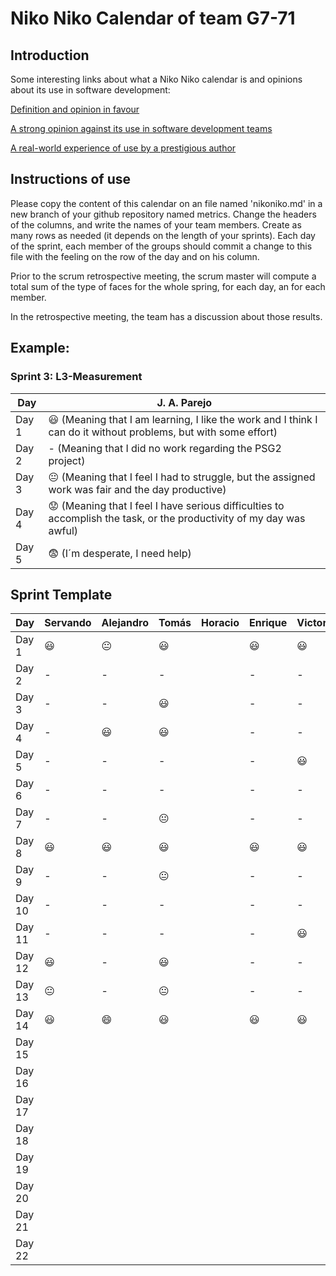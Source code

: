 # Niko Niko Calendar of team G7-71
## Introduction
Some interesting links about what a Niko Niko calendar is and opinions about its use in software development:

[Definition and opinion in favour](https://blog.teammood.com/2018/07/24/evaluating-your-teams-health-with-the-niko-niko-calendar.html?utm_source=google&utm_medium=cpc&utm_campaign=blog-niko-niko&utm_content=niko-niko&utm_term=niko%20niko%20calendar&gclid=Cj0KCQjwsYb0BRCOARIsAHbLPhGYfc7zpSwEDx8KE3VjlsTyy1M1F8O8lxyOPWQTpjf71RjXeD5rgWsaAmEhEALw_wcB)

[A strong opinion against its use in software development teams](https://www.tinypulse.com/blog/sk-niko-niko-calendar-workplace-morale)

[A real-world experience of use by a prestigious author](https://www.javiergarzas.com/2015/05/calendarios-niko-niko.html)
## Instructions of use
Please copy the content of this calendar on an file named 'nikoniko.md' in a new branch of your github repository named metrics.
Change the headers of the columns, and write the names of your team members.
Create as many rows as needed (it depends on the length of your sprints).
Each day of the sprint, each member of the groups should commit a change to this file with the feeling on the row of the day and on his column. 

Prior to the scrum retrospective meeting, the scrum master will compute a total sum of the type of faces for the whole spring, for each day, an for each member.

In the retrospective meeting, the team has a discussion about those results.

## Example:

### Sprint 3: L3-Measurement 

| Day           | J. A. Parejo  |
| ------------- | ------------- |
| Day 1         |    :smiley: (Meaning that I am learning, I like the work and I think I can do it without problems, but with some effort) |
| Day 2         |    - (Meaning that I did no work regarding the PSG2 project)           |
| Day 3         |    :neutral_face:  (Meaning that I feel I had to struggle, but the assigned work was fair and the day productive)          |:fearful:
| Day 4         |    :worried: (Meaning that I feel I have serious difficulties to accomplish the task, or the productivity of my day was awful)           |
| Day 5         |    :fearful:   (I´m desperate, I need help)        |


## Sprint Template

| Day           | Servando    | Alejandro  | Tomás     | Horacio     | Enrique     | Victor     |
| ------------- | ------------- | -------------  | -------------  | -------------  | -------------  | -------------  |
| Day 1         |   😃     |        😐        |      😃          |                |      😃          |         😃       |
| Day 2         |    -           |       -         |     -           |                |       -         |       -        |
| Day 3         |      -         |        -        |     😃          |               |         -       |       -         |
| Day 4         |      -         |       😃        |     😃          |                |         -       |       -         |
| Day 5         |      -         |       -         |       -         |                |           -     |           😃     |
| Day 6         |      -         |       -         |       -        |                |           -     |          -      |
| Day 7         |      -         |      -         |        😐        |                |           -     |         -       |
| Day 8         |     😃   |        😃        |         😃       |                |      😃          |       😃         |
| Day 9         |     -          |        -        |       😐         |                |        -        |        -        |
| Day 10        |     -         |         -       |          -      |                |           -     |        -        |
| Day 11        |     -         |       -        |            -    |               |             -   |         😃       |
| Day 12        |     😃  |        -        |            😃    |                |          -      |        -        |
| Day 13        |    😐    |        -        |       😐         |                |         -       |        -        |
| Day 14        |     😃       |      😄         |          😃      |                |        😃        |         😃       |
| Day 15        |               |               |                |                |                |                |
| Day 16        |               |               |                |                |                |                |
| Day 17        |               |               |                |                |                |                |
| Day 18        |               |               |                |                |                |                |
| Day 19        |               |               |                |                |                |                |
| Day 20        |               |               |                |                |                |                |
| Day 21        |               |               |                |                |                |                |
| Day 22        |               |               |                |                |                |                |
